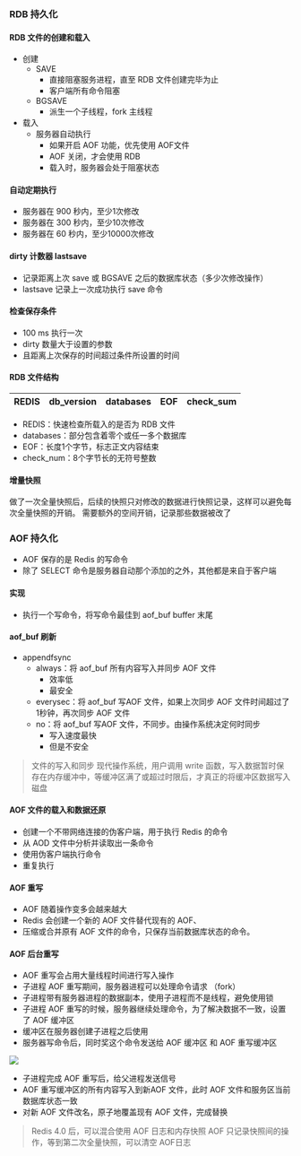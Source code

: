 ### RDB 持久化
#### RDB 文件的创建和载入
- 创建
	- SAVE
		- 直接阻塞服务进程，直至 RDB 文件创建完毕为止
		- 客户端所有命令阻塞
	- BGSAVE
		- 派生一个子线程，fork 主线程
- 载入
	- 服务器自动执行
		- 如果开启 AOF 功能，优先使用 AOF文件
		- AOF 关闭，才会使用 RDB
		- 载入时，服务器会处于阻塞状态


#### 自动定期执行
- 服务器在 900 秒内，至少1次修改
- 服务器在 300 秒内，至少10次修改
- 服务器在 60 秒内，至少10000次修改

#### dirty 计数器 lastsave
- 记录距离上次 save 或 BGSAVE 之后的数据库状态（多少次修改操作）
- lastsave 记录上一次成功执行 save 命令

#### 检查保存条件
- 100 ms 执行一次
- dirty 数量大于设置的参数
- 且距离上次保存的时间超过条件所设置的时间

#### RDB 文件结构
|REDIS|db_version|databases|EOF|check_sum|
|-|-|-|-|-|

- REDIS：快速检查所载入的是否为 RDB 文件
- databases：部分包含着零个或任一多个数据库
- EOF：长度1个字节，标志正文内容结束
- check_num：8个字节长的无符号整数

#### 增量快照
做了一次全量快照后，后续的快照只对修改的数据进行快照记录，这样可以避免每次全量快照的开销。
需要额外的空间开销，记录那些数据被改了

### AOF 持久化
- AOF 保存的是 Redis 的写命令
- 除了 SELECT 命令是服务器自动那个添加的之外，其他都是来自于客户端

#### 实现
- 执行一个写命令，将写命令最佳到 aof_buf buffer 末尾

#### aof_buf 刷新
- appendfsync
	- always：将 aof_buf 所有内容写入并同步 AOF 文件
		- 效率低
		- 最安全
	- everysec：将 aof_buf 写AOF 文件，如果上次同步 AOF 文件时间超过了1秒钟，再次同步 AOF 文件
	- no：将 aof_buf 写AOF 文件，不同步。由操作系统决定何时同步
		- 写入速度最快
		- 但是不安全



> 文件的写入和同步
> 现代操作系统，用户调用 write 函数，写入数据暂时保存在内存缓冲中，等缓冲区满了或超过时限后，才真正的将缓冲区数据写入磁盘

#### AOF 文件的载入和数据还原
- 创建一个不带网络连接的伪客户端，用于执行 Redis 的命令
- 从 AOD 文件中分析并读取出一条命令
- 使用伪客户端执行命令
- 重复执行

#### AOF 重写
- AOF 随着操作变多会越来越大
- Redis 会创建一个新的 AOF 文件替代现有的 AOF、
- 压缩或合并原有 AOF 文件的命令，只保存当前数据库状态的命令。

#### AOF 后台重写
- AOF 重写会占用大量线程时间进行写入操作
- 子进程 AOF 重写期间，服务器进程可以处理命令请求 （fork）
- 子进程带有服务器进程的数据副本，使用子进程而不是线程，避免使用锁
- 子进程 AOF 重写的时候，服务器继续处理命令，为了解决数据不一致，设置了 AOF 缓冲区
- 缓冲区在服务器创建子进程之后使用
- 服务器写命令后，同时奖这个命令发送给 AOF 缓冲区 和 AOF 重写缓冲区

![](https://mynoteimage.oss-cn-beijing.aliyuncs.com/note/2022-03-12-135925.png)


- 子进程完成 AOF 重写后，给父进程发送信号
- AOF 重写缓冲区的所有内容写入到新AOF 文件，此时 AOF 文件和服务区当前数据库状态一致
- 对新 AOF 文件改名，原子地覆盖现有 AOF 文件，完成替换

> Redis 4.0 后，可以混合使用 AOF 日志和内存快照
> AOF 只记录快照间的操作，等到第二次全量快照，可以清空 AOF日志 